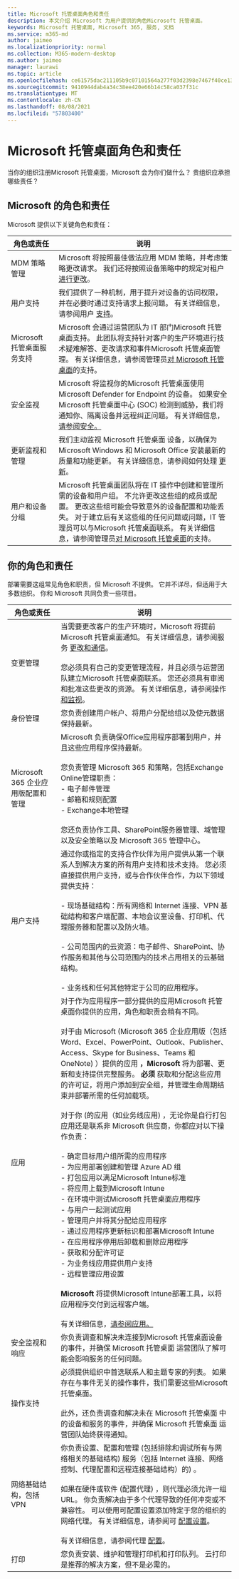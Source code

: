 ```yaml
---
title: Microsoft 托管桌面角色和责任
description: 本文介绍 Microsoft 为用户提供的角色Microsoft 托管桌面。
keywords: Microsoft 托管桌面, Microsoft 365, 服务, 文档
ms.service: m365-md
author: jaimeo
ms.localizationpriority: normal
ms.collection: M365-modern-desktop
ms.author: jaimeo
manager: laurawi
ms.topic: article
ms.openlocfilehash: ce61575dac211105b9c07101564a277f03d2398e7467f40ce13ffbeb9beb4a73
ms.sourcegitcommit: 9410944dab4a34c38ee420e66b14c58ca037f31c
ms.translationtype: MT
ms.contentlocale: zh-CN
ms.lasthandoff: 08/08/2021
ms.locfileid: "57803400"
---
```

# <a name="microsoft-managed-desktop-roles-and-responsibilities"></a>Microsoft 托管桌面角色和责任


<!--This topic is the target for a "Learn more" link in the Admin Portal (aka.ms/admin-access); do not delete.-->
<!-- from Roles and responsibilities -->

当你的组织注册Microsoft 托管桌面，Microsoft 会为你们做什么？ 贵组织应承担哪些责任？

## <a name="microsofts-roles-and-responsibilities"></a>Microsoft 的角色和责任

Microsoft 提供以下关键角色和责任：

角色或责任 | 说明
--- | ---
MDM 策略管理 | Microsoft 将按照最佳做法应用 MDM 策略，并考虑策略更改请求。 我们还将按照设备策略中的规定对租户 [进行更改](../service-description/device-policies.md)。
用户支持 | 我们提供了一种机制，用于提升对设备的访问权限，并在必要时通过支持请求上报问题。 有关详细信息，请参阅用户 [支持](../service-description/user-support.md)。
Microsoft 托管桌面服务支持 | Microsoft 会通过运营团队为 IT 部门Microsoft 托管桌面支持。 此团队将支持针对客户的生产环境进行技术疑难解答、更改请求和事件Microsoft 托管桌面管理。 有关详细信息，请参阅管理员[对 Microsoft 托管桌面](../working-with-managed-desktop/admin-support.md)的支持。
安全监视 | Microsoft 将监视你的Microsoft 托管桌面使用 Microsoft Defender for Endpoint 的设备。 如果安全Microsoft 托管桌面中心 (SOC) 检测到威胁，我们将通知你、隔离设备并远程纠正问题。 有关详细信息，[请参阅安全。](../service-description/security.md)
更新监视和管理 | 我们主动监视 Microsoft 托管桌面 设备，以确保为 Microsoft Windows 和 Microsoft Office 安装最新的质量和功能更新。 有关详细信息，请参阅如何处理 [更新](../service-description/updates.md)。
用户和设备分组 | Microsoft 托管桌面团队将在 IT 操作中创建和管理所需的设备和用户组。 不允许更改这些组的成员或配置。 更改这些组可能会导致意外的设备配置和功能丢失。 对于建立后有关这些组的任何问题或问题，IT 管理员可以与Microsoft 托管桌面联系。 有关详细信息，请参阅管理员[对 Microsoft 托管桌面](../working-with-managed-desktop/admin-support.md)的支持。

## <a name="your-roles-and-responsibilities"></a>你的角色和责任

部署需要这组常见角色和职责，但 Microsoft 不提供。 它并不详尽，但适用于大多数组织。 你和 Microsoft 共同负责一些项目。 

角色或责任 | 说明
--- | ---
变更管理 | 当需要更改客户的生产环境时，Microsoft 将提前Microsoft 托管桌面通知。 有关详细信息，请参阅服务 [更改和通信](../service-description/servicechanges.md)。<br><br>您必须具有自己的变更管理流程，并且必须与运营团队建立Microsoft 托管桌面联系。 您还必须具有审阅和批准这些更改的资源。 有关详细信息，请参阅操作 [和监视](../service-description/operations-and-monitoring.md)。  
身份管理 | 您负责创建用户帐户、将用户分配给组以及使元数据保持最新。 
Microsoft 365 企业应用版配置和管理 | Microsoft 负责确保Office应用程序部署到用户，并且这些应用程序保持最新。 <br><br> 您负责管理 Microsoft 365 和策略，包括Exchange Online管理职责：<br>- 电子邮件管理<br>- 邮箱和规则配置<br>- Exchange本地管理<br><br>您还负责协作工具、SharePoint服务器管理、域管理以及安全策略以及 Microsoft 365 管理中心。 
用户支持 | 通过你或指定的支持合作伙伴为用户提供从第一个联系人到解决方案的所有用户支持和技术支持。 您必须直接提供用户支持，或与合作伙伴合作，为以下领域提供支持： <br><br>- 现场基础结构：所有网络和 Internet 连接、VPN 基础结构和客户端配置、本地会议室设备、打印机、代理服务器和配置以及防火墙。<br><br>- 公司范围内的云资源：电子邮件、SharePoint、协作服务和其他与公司范围内的技术占用相关的云基础结构。<br><br>- 业务线和任何其他特定于公司的应用程序。
应用 | 对于作为应用程序一部分提供的应用Microsoft 托管桌面你提供的应用，角色和职责会稍有不同。 <br><br>对于由 Microsoft (Microsoft 365 企业应用版（包括 Word、Excel、PowerPoint、Outlook、Publisher、Access、Skype for Business、Teams 和 OneNote) ）提供的应用 **，Microsoft** 将为部署、更新和支持提供完整服务。 **必须** 获取和分配这些应用的许可证，将用户添加到安全组，并管理生命周期结束并部署所需的任何加载项。<br><br>对于你 (的应用（如业务线应用) ，无论你是自行打包应用还是联系非 Microsoft 供应商，你都应对以下操作负责：  <br><br>- 确定目标用户组所需的应用程序<br>- 为应用部署创建和管理 Azure AD 组<br>- 打包应用以满足Microsoft Intune标准<br>- 将应用上载到Microsoft Intune<br>- 在环境中测试Microsoft 托管桌面应用程序<br>- 与用户一起测试应用<br>- 管理用户并将其分配给应用程序<br>- 通过应用程序更新标识和部署Microsoft Intune<br>- 在应用程序停用后卸载和删除应用程序<br>- 获取和分配许可证<br>- 为业务线应用提供用户支持<br>- 远程管理应用设置<br><br>**Microsoft** 将提供Microsoft Intune部署工具，以将应用程序交付到远程客户端。<br><br>有关详细信息，[请参阅应用。](../get-ready/apps.md)
安全监视和响应 | 你负责调查和解决未连接到Microsoft 托管桌面设备的事件，并确保 Microsoft 托管桌面 运营团队了解可能会影响服务的任何问题。
操作支持 | 必须提供组织中首选联系人和主题专家的列表。 如果存在与事件无关的操作事件，我们需要这些Microsoft 托管桌面。 <br><br>此外，还负责调查和解决未在 Microsoft 托管桌面 中的设备和服务的事件，并确保 Microsoft 托管桌面 运营团队始终获得通知。
网络基础结构，包括 VPN | 你负责设置、配置和管理 (包括排除和调试所有与网络相关的基础结构) 服务（包括 Internet 连接、网络控制、代理配置和远程连接基础结构）的) 。<br><br>如果在硬件或软件 (配置代理) ，则代理必须允许一组 URL。 你负责解决由于多个代理导致的任何冲突或不兼容性。 可以使用可配置设置添加特定于您的组织的网络代理。 有关详细信息，请参阅可 [配置设置](../working-with-managed-desktop/config-setting-ref.md#proxy)。<br><br>有关详细信息，请参阅代理 [配置](../get-ready/network.md)。
打印 | 您负责安装、维护和管理打印机和打印队列。 云打印是推荐的解决方案，但不是必需的。 




